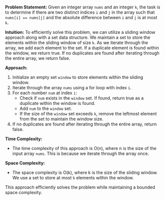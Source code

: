 **Problem Statement:**
Given an integer array `nums` and an integer `k`, the task is to determine if there are two distinct indices `i` and `j` in the array such that `nums[i] == nums[j]` and the absolute difference between `i` and `j` is at most `k`.

**Intuition:**
To efficiently solve this problem, we can utilize a sliding window approach along with a set data structure. We maintain a set to store the elements within the sliding window of size `k`. As we iterate through the array, we add each element to the set. If a duplicate element is found within the window, we return true. If no duplicates are found after iterating through the entire array, we return false.

**Approach:**
1. Initialize an empty set `window` to store elements within the sliding window.
2. Iterate through the array `nums` using a for loop with index `i`.
3. For each number `num` at index `i`:
   - Check if `num` exists in the `window` set. If found, return true as a duplicate within the window is found.
   - Add `num` to the `window` set.
   - If the size of the `window` set exceeds `k`, remove the leftmost element from the set to maintain the window size.
4. If no duplicates are found after iterating through the entire array, return false.

**Time Complexity:**
- The time complexity of this approach is O(n), where n is the size of the input array `nums`. This is because we iterate through the array once.
  
**Space Complexity:**
- The space complexity is O(k), where k is the size of the sliding window. We use a set to store at most `k` elements within the window.

This approach efficiently solves the problem while maintaining a bounded space complexity.
